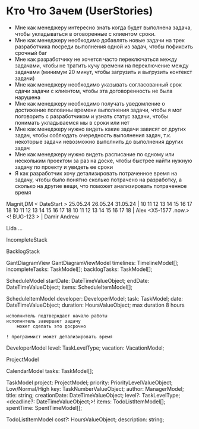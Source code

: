 # Кто Что Зачем (UserStories)
- Мне как менеджеру интересно знать когда будет выполнена задача, чтобы укладываться в оговоренные с клиентом сроки.
- Мне как менеджеру необходимо добавлять новые задачи на трек разработчика посреди выполнения одной из задач, чтобы пофиксить срочный баг
- Мне как разработчику не хочется часто переключаться между задачами, чтобы не тратить кучу времени на переключение между задачами 
(минимум 20 минут, чтобы загрузить и выгрузить контекст задачи)
- Мне как менеджеру необходимо указывать согласованный срок сдачи задачи с клиентом, чтобы эта договоренность не была нарушена
- Мне как менеджеру необходимо получать уведомление о достижение половины времени выполнения задачи, чтобы я мог поговорить с разработчиком и узнать статус задачи, чтобы понимать укладываемся мы в сроки или нет
- Мне как менеджеру нужно видеть какие задачи зависят от других задач, чтобы соблюдать очередность выполнения задач, т.к. некоторые задачи невозможно выполнить до выполнения других задач
- Мне как менеджеру нужно видеть расписание по одному или нескольким проектом за раз на доске, чтобы быстрее найти нужную задачу по проекту и увидеть ее сроки
- Я как разработчик хочу детализировать потраченное время на задачу, чтобы было понятно сколько потрачено на разработку, а сколько на другие вещи, что поможет анализировать потраченное время

Magnit,DM    < DateStart >
        25.05.24                     26.05.24                      31.05.24                    |
        10 11 12 13 14 15 16 17 18   10 11 12 13 14 15 16 17 18    10 11 12 13 14 15 16 17 18  |
Alex    <X5-1577            .now.>   <! BUG-123  ><X5-1577    >    <X5-1577                 >  | <X5-1577    >
Damir   <X5-1234                 >   <X5-1244  >  <X5-1234                                 >
Andrew  <LW-1567                    > <XXXXXXXXX> <LW-1567                    > <Vacation>

Lida                                                <X5-1234  >
...

IncompleteStack

BacklogStack


GantDiagramView
GantDiagramViewModel
    timelines: TimelineModel[];
    incompleteTasks: TaskModel[];
    backlogTasks: TaskModel[];

ScheduleModel
    startDate: DateTimeValueObject;
    endDate: DateTimeValueObject;
    items: ScheduleItemModel[];

ScheduleItemModel
    developer: DeveloperModel;
    task: TaskModel;
    date: DateTimeValueObject;
    duration: HoursValueObject; max duration 8 hours

    исполнитель подтверждает начало работы
    исполнитель завершает задачу
        может сделать это досрочно

    ! программист может детализировать время


DeveloperModel
    level: TaskLevelType;
    vacation: VacationModel;


ProjectModel

CalendarModel
    tasks: TaskModel[];

TaskModel
    project: ProjectModel;
    priority: PriorityLevelValueObject; Low/Normal/High
    key: TaskNumberValueObject;
    author: ManagerModel;
    title: string;
    creationDate: DateTimeValueObject;
    level?: TaskLevelType;
    <deadline?: DateTimeValueObject;>!
    items: TodoListItemModel[];
    spentTime: SpentTimeModel[];

TodoListItemModel
    cost?: HoursValueObject;
    description: string;

